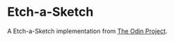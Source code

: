 # Etch-a-Sketch

A Etch-a-Sketch implementation from [The Odin Project](https://www.theodinproject.com/courses/web-development-101/lessons/etch-a-sketch-project?ref=lnav).
